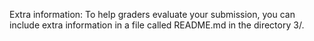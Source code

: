 Extra information: To help graders evaluate your submission, you can include
extra information in a file called README.md in the directory 3/.